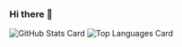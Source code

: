 ### Hi there 👋

![GitHub Stats Card](https://github-readme-stats.vercel.app/api?username=T-S1)
![Top Languages Card](https://github-readme-stats.vercel.app/api/top-langs/?username=T-S1)

<!--
**T-S1/T-S1** is a ✨ _special_ ✨ repository because its `README.md` (this file) appears on your GitHub profile.

Here are some ideas to get you started:

- 🔭 I’m currently working on ...
- 🌱 I’m currently learning ...
- 👯 I’m looking to collaborate on ...
- 🤔 I’m looking for help with ...
- 💬 Ask me about ...
- 📫 How to reach me: ...
- 😄 Pronouns: ...
- ⚡ Fun fact: ...
-->
